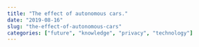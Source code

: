 ```yaml
---
title: "The effect of autonomous cars."
date: "2019-08-16"
slug: "the-effect-of-autonomous-cars"
categories: ["future", "knowledge", "privacy", "technology"]
---
```



